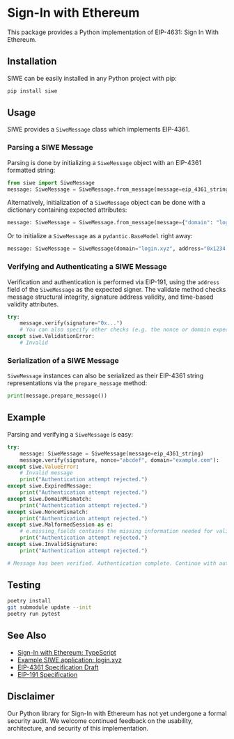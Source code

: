 # Sign-In with Ethereum

This package provides a Python implementation of EIP-4631: Sign In With Ethereum.

## Installation

SIWE can be easily installed in any Python project with pip:

```bash
pip install siwe
```

## Usage

SIWE provides a `SiweMessage` class which implements EIP-4361.

### Parsing a SIWE Message

Parsing is done by initializing a `SiweMessage` object with an EIP-4361 formatted string:

```python
from siwe import SiweMessage
message: SiweMessage = SiweMessage.from_message(message=eip_4361_string)
```

Alternatively, initialization of a `SiweMessage` object can be done with a dictionary containing expected attributes:

```python
message: SiweMessage = SiweMessage.from_message(message={"domain": "login.xyz", "address": "0x1234...", ...})
```

Or to initialize a `SiweMessage` as a `pydantic.BaseModel` right away:

```python
message: SiweMessage = SiweMessage(domain="login.xyz", address="0x1234...", ...)
```

### Verifying and Authenticating a SIWE Message

Verification and authentication is performed via EIP-191, using the `address` field of the `SiweMessage` as the expected signer. The validate method checks message structural integrity, signature address validity, and time-based validity attributes.

```python
try:
    message.verify(signature="0x...")
    # You can also specify other checks (e.g. the nonce or domain expected).
except siwe.ValidationError:
    # Invalid
```

### Serialization of a SIWE Message

`SiweMessage` instances can also be serialized as their EIP-4361 string representations via the `prepare_message` method:

```python
print(message.prepare_message())
```

## Example

Parsing and verifying a `SiweMessage` is easy:

```python
try:
    message: SiweMessage = SiweMessage(message=eip_4361_string)
    message.verify(signature, nonce="abcdef", domain="example.com"):
except siwe.ValueError:
    # Invalid message
    print("Authentication attempt rejected.")
except siwe.ExpiredMessage:
    print("Authentication attempt rejected.")
except siwe.DomainMismatch:
    print("Authentication attempt rejected.")
except siwe.NonceMismatch:
    print("Authentication attempt rejected.")
except siwe.MalformedSession as e:
    # e.missing_fields contains the missing information needed for validation
    print("Authentication attempt rejected.")
except siwe.InvalidSignature:
    print("Authentication attempt rejected.")

# Message has been verified. Authentication complete. Continue with authorization/other.
```

## Testing

```bash
poetry install
git submodule update --init
poetry run pytest
```

## See Also

- [Sign-In with Ethereum: TypeScript](https://github.com/spruceid/siwe)
- [Example SIWE application: login.xyz](https://login.xyz)
- [EIP-4361 Specification Draft](https://eips.ethereum.org/EIPS/eip-4361)
- [EIP-191 Specification](https://eips.ethereum.org/EIPS/eip-191)

## Disclaimer

Our Python library for Sign-In with Ethereum has not yet undergone a formal
security audit. We welcome continued feedback on the usability, architecture,
and security of this implementation.
